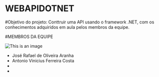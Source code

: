 # WEBAPIDOTNET

#Objetivo do projeto:
Conttruir uma API usando o framework .NET, com os conhecimentos adquiridos em aula pelos membros da equipe.

#MEMBROS DA EQUIPE

![This is an image](https://media.gazetadopovo.com.br/2020/11/10141700/400x400-1.png=250x250)


- José Rafael de Oliveira Aranha
- Antonio Vinicius Ferreira Costa
-
-
